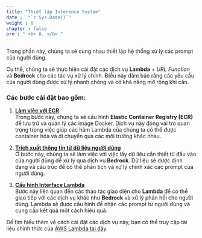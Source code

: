 ```yaml
---
title: "Thiết lập Inference System"
date :  "`r Sys.Date()`" 
weight : 8
chapter : false
pre : " <b> 8. </b> "
---
```


Trong phần này, chúng ta sẽ cùng nhau thiết lập hệ thống xử lý các prompt của người dùng.

Cụ thể, chúng ta sẽ thực hiện cài đặt các dịch vụ **Lambda** + *URL Function* và **Bedrock** cho các tác vụ xử lý chính. Điều này đảm bảo rằng các yêu cầu của người dùng được xử lý nhanh chóng và có khả năng mở rộng khi cần.

### Các bước cài đặt bao gồm:

1. **[Làm việc với ECR](8.1.ECR/)**    
   Trong bước này, chúng ta sẽ cấu hình **Elastic Container Registry (ECR)** để lưu trữ và quản lý các image Docker. Dịch vụ này đóng vai trò quan trọng trong việc giúp các hàm Lambda của chúng ta có thể được container hóa và di chuyển qua các môi trường khác nhau.


2. **[Trích xuất thông tin từ dữ liệu người dùng](8.2.UserDataEmbed/)**    
   Ở bước này, chúng ta sẽ làm việc với việc lấy dữ liệu cần thiết từ đầu vào của người dùng để xử lý qua dịch vụ **Bedrock**. Dữ liệu sẽ được định dạng và cấu trúc để có thể phân tích và xử lý chính xác các prompt của người dùng.


3. **[Cấu hình Interface Lambda](8.3.InterfaceFunc/)**    
   Bước này liên quan đến các thao tác giao diện cho **Lambda** để có thể giao tiếp với các dịch vụ khác như **Bedrock** và xử lý phản hồi cho người dùng. Lambda sẽ được cấu hình để nhận các prompt từ người dùng và cung cấp kết quả một cách hiệu quả.


Để tìm hiểu thêm về cách cài đặt các dịch vụ này, bạn có thể truy cập tài liệu chính thức của [AWS Lambda tại đây](https://docs.aws.amazon.com/lambda/latest/dg/getting-started.html).
